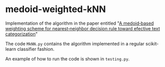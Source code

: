 # medoid-weighted-kNN
Implementation of the algorithm in the paper entitled "[A medoid‑based weighting scheme for nearest‑neighbor decision rule
toward efective text categorization](https://link.springer.com/content/pdf/10.1007/s42452-020-2738-8.pdf)"

The code `MkNN.py` contains the algorithm implemented in a regular scikit-learn classifier fashion.

An example of how to run the code is shown in `testing.py`.
